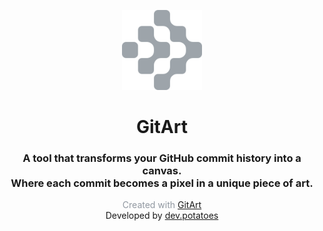 <p align="center">
    <img width="128" height="128" src="https://github.com/devpotatoes/gitart/blob/main/assets/appIcon.svg"/>
</p>

<h1 align="center">GitArt</h1>

<h3 align="center">A tool that transforms your GitHub commit history into a canvas.<br>Where each commit becomes a pixel in a unique piece of art.</h3>

<p style="color: rgba(145, 152, 161, 1)" align="center">Created with <a href="https://github.com/devpotatoes/gitart">GitArt<a><br>Developed by <a href="https://github.com/devpotatoes">dev.potatoes</p>